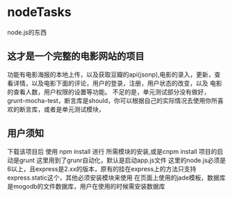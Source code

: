 # nodeTasks
node.js的东西
## 这才是一个完整的电影网站的项目

功能有电影海报的本地上传，以及获取豆瓣的api(jsonp),电影的录入，更新，查看详情，以及电影下面的评论，用户的登录，注册，用户状态的改变，以及
电影的查看人数，用户权限的设置等功能。
不足的是，单元测试部分没有做好，grunt-mocha-test，断言库是should，你可以根据自己的实际情况去使用你所喜欢的断言库，或者是单元测试模块，
 
## 用户须知
下载该项目后
使用 npm install 进行 所需模块的安装,或是cnpm install 
项目的启动是grunt 这里用到了grunr自动化，默认是启动app.js文件
这里的node.js必须是6以上，且express是2.xx的版本，原有的挂在express上的方法只支持express.static这个，其他必须安装模块来使用
在页面上使用的jade模板，数据库是mogodb的文件数据库，用户在使用的时候需安装数据库
